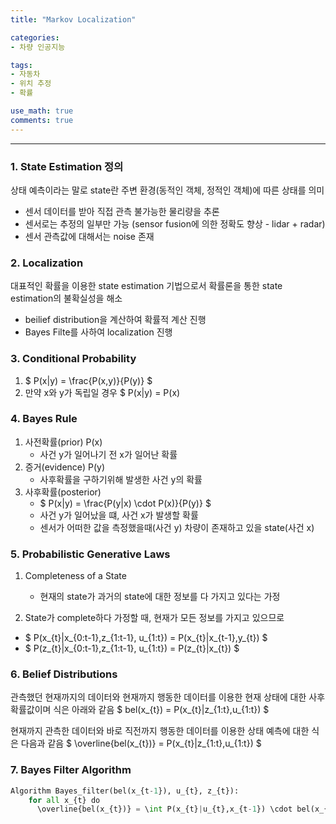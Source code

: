 ```yaml
---
title: "Markov Localization"

categories:
- 차량 인공지능

tags:
- 자동차
- 위치 추정
- 확률

use_math: true
comments: true
---
```


***
### 1. State Estimation 정의
상태 예측이라는 말로 state란 주변 환경(동적인 객체, 정적인 객체)에 따른 상태를 의미
- 센서 데이터를 받아 직접 관측 불가능한 물리량을 추론
- 센서로는 추정의 일부만 가능 (sensor fusion에 의한 정확도 향상 - lidar + radar)
- 센서 관측값에 대해서는 noise 존재
    

### 2. Localization
대표적인 확률을 이용한 state estimation 기법으로서 확률론을 통한 state estimation의 불확실성을 해소
- beilief distribution을 계산하여 확률적 계산 진행
- Bayes Filte를 사하여 localization 진행

### 3. Conditional Probability
1. $ P(x|y) = \frac{P(x,y)}{P(y)} $
2. 만약 x와 y가 독립일 경우 $ P(x|y) = P(x)


### 4. Bayes Rule
1. 사전확률(prior) P(x)
    - 사건 y가 일어나기 전 x가 일어난 확률
2. 증거(evidence) P(y)
    - 사후확률을 구하기위해 발생한 사건 y의 확률
3. 사후확률(posterior)
    - $ P(x|y) = \frac{P(y|x) \cdot P(x)}{P(y)} $
    - 사건 y가 일어났을 떄, 사건 x가 발생할 확률
    - 센서가 어떠한 값을 측정했을때(사건 y) 차량이 존재하고 있을 state(사건 x)


### 5. Probabilistic Generative Laws
1. Completeness of a State
    - 현재의 state가 과거의 state에 대한 정보를 다 가지고 있다는 가정
  
2. State가 complete하다 가정할 때, 현재가 모든 정보를 가지고 있으므로
- $ P(x_{t}|x_{0:t-1},z_{1:t-1}, u_{1:t}) = P(x_{t}|x_{t-1},y_{t}) $
- $ P(z_{t}|x_{0:t-1},z_{1:t-1}, u_{1:t}) = P(z_{t}|x_{t}) $


### 6. Belief Distributions
관측했던 현재까지의 데이터와 현재까지 행동한 데이터를 이용한 현재 상태에 대한 사후 확률값이며 식은 아래와 같음
$ bel(x_{t}) = P(x_{t}|z_{1:t},u_{1:t}) $

현재까지 관측한 데이터와 바로 직전까지 행동한 데이터를 이용한 상태 예측에 대한 식은 다음과 같음
$ \overline{bel(x_{t})} = P(x_{t}|z_{1:t},u_{1:t}) $

### 7. Bayes Filter Algorithm
```python
Algorithm Bayes_filter(bel(x_{t-1}), u_{t}, z_{t}):
    for all x_{t} do
      \overline{bel(x_{t})} = \int P(x_{t}|u_{t},x_{t-1}) \cdot bel(x_{t-1}) dx_{t-1}

```